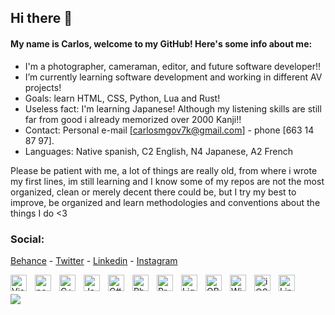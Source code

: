 ## Hi there 👋

#### My name is Carlos, welcome to my GitHub! Here's some info about me:

- I'm a photographer, cameraman, editor, and future software developer!!
- I’m currently learning software development and working in different AV projects!
- Goals: learn HTML, CSS, Python, Lua and Rust!
- Useless fact: I'm learning Japanese! Although my listening skills are still far from good i already memorized over 2000 Kanji!!
- Contact: Personal e-mail [carlosmgov7k@gmail.com] - phone [663 14 87 97].
- Languages: Native spanish, C2 English, N4 Japanese, A2 French

Please be patient with me, a lot of things are really old, from where i wrote my first lines, im still learning and I know some of my repos are not the most organized, clean or merely decent there could be, but I try my best to improve, be organized and learn methodologies and conventions about the things I do <3

### Social:

[Behance](https://www.behance.net/cmgsk) - [Twitter](https://twitter.com/turbotroleo) - [Linkedin](https://www.linkedin.com/in/cmg-sk/) - [Instagram](https://instagram.com/turbotroleo)


<img align="left" alt="Visual Studio Code" width="26px" src="https://cdn-icons-png.flaticon.com/512/906/906324.png" style="padding-right:10px;" />
<img align="left" alt="neoVim" width="26px" src="https://pics.freeicons.io/uploads/icons/png/18687308071552037057-512.png" style="padding-right:10px;" />
<img align="left" alt="C++" width="26px" src="https://pics.freeicons.io/uploads/icons/png/9096637371536208089-512.png" style="padding-right:10px;" />
<img align="left" alt="Java" width="26px" src="https://pics.freeicons.io/uploads/icons/png/378554371540553613-512.png" style="padding-right:10px;" />
<img align="left" alt="C#" width="26px" src="https://seeklogo.com/images/C/c-sharp-c-logo-02F17714BA-seeklogo.com.png" style="padding-right:10px;" />
<img align="left" alt="Photoshop" width="26px" src="https://img.icons8.com/color/512/adobe-photoshop.png" style="padding-right:10px;" />
<img align="left" alt="Premiere Pro" width="26px" src="https://img.icons8.com/color/512/adobe-premiere-pro.png" style="padding-right:10px;" />
<img align="left" alt="Lightroom" width="26px" src="https://img.icons8.com/color/512/adobe-lightroom.png" style="padding-right:10px;" />
<img align="left" alt="OBS" width="26px" src="https://img.icons8.com/office/512/obs-studio.png" style="padding-right:10px;" />
<img align="left" alt="Windows" width="26px" src="https://img.icons8.com/color/512/windows-10.png" style="padding-right:10px;" />
<img align="left" alt="iOS" width="26px" src="https://seeklogo.com/images/A/Apple-logo-4DC2B05F7D-seeklogo.com.png" style="padding-right:10px;" />
<img align="left" alt="Linux" width="26px" src="https://img.icons8.com/external-tal-revivo-shadow-tal-revivo/512/external-arch-linux-composed-of-nonfree-and-open-source-software-logo-shadow-tal-revivo.png" style="padding-right:10px;" />  
  

 
 

&nbsp;
     
  <img src="https://github-readme-stats.vercel.app/api/top-langs/?username=CMGSK"/>


</details>

[behance]: be.net/CMGSK
[twitter]: https://twitter.com/turbotroleo
[instagram]: https://instagram.com/turbotroleo
[linkedin]: https://linkedin.com/in/CMGSK


